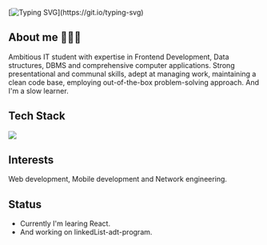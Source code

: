 [![Typing SVG](https://readme-typing-svg.herokuapp.com?font=Fira+Code&weight=600&size=28&duration=3000&pause=1000&color=1B4B93&vCenter=true&width=435&height=28&lines=Hey+there+I'm+Gulshan!)](https://git.io/typing-svg)

<article>
  <h2>About me 🧑🏻‍💻</h2>
  <p>
    Ambitious IT student with expertise in Frontend Development, Data structures, DBMS and comprehensive computer applications. Strong presentational and communal skills, adept at managing work, maintaining a clean code          base, employing out-of-the-box problem-solving approach. And I'm a slow learner.
  </p>
</article>

<article>
  <h2>Tech Stack</h2>
  <img src="https://skillicons.dev/icons?i=html,css,sass,js,react,nodejs,mysql,mongodb,c,cpp,python,git,github&perline=7" />
</article>

<!-- ## Tech Stack

![Javascript](https://img.shields.io/badge/Javascript-F0DB4F?style=for-the-badge&labelColor=black&logo=javascript&logoColor=F0DB4F)
![React](https://img.shields.io/badge/-React-61DBFB?style=for-the-badge&labelColor=black&logo=react&logoColor=61DBFB)
![Nodejs](https://img.shields.io/badge/Nodejs-3C873A?style=for-the-badge&labelColor=black&logo=node.js&logoColor=3C873A)
![MongoDB](https://img.shields.io/badge/MongoDB-4EA94B?style=for-the-badge&logo=mongodb&logoColor=white)
![HTML](https://img.shields.io/badge/HTML5-E34F26?style=for-the-badge&logo=html5&logoColor=white)
![CSS3](https://img.shields.io/badge/CSS3-1572B6?style=for-the-badge&logo=css3&logoColor=white)
![SASS Badge](https://img.shields.io/badge/Sass-CC6699?style=for-the-badge&logo=sass&logoColor=white)
![VSCode](https://img.shields.io/badge/Visual_Studio-0078d7?style=for-the-badge&logo=visual%20studio&logoColor=white)
![Git](https://img.shields.io/badge/Git-F05032?style=for-the-badge&logo=git&logoColor=white)
![GitHub](https://img.shields.io/badge/GitHub-181717?style=for-the-badge&logo=github&logoColor=white) -->

<article>
  <h2>Interests</h2>
  <p>
    Web development, Mobile development and Network engineering.
  </p>
</article>

<article>
  <h2>Status</h2>
  <ul>
    <li>Currently I'm learing React.</li>
    <li>And working on linkedList-adt-program.</li>
  </ul>
</article>

